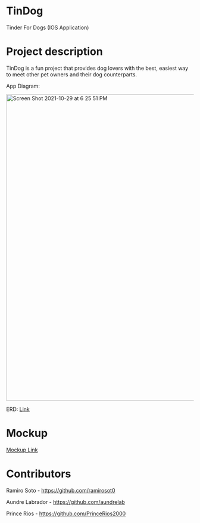 # TinDog
Tinder For Dogs (IOS Application)

# Project description
TinDog is a fun project that provides dog lovers with the best, easiest way to meet other pet owners and their dog counterparts. 

App Diagram:

<img width="822" alt="Screen Shot 2021-10-29 at 6 25 51 PM" src="https://user-images.githubusercontent.com/56173707/139515434-87f4d971-d0f2-49a7-b4d7-9c24dca41eb1.png">


ERD: [Link](https://user-images.githubusercontent.com/56173707/139502965-210ffc3c-2e30-4826-aa60-f19a71bddced.png)

# Mockup
[Mockup Link](https://drive.google.com/file/d/1fZYS3Gsfe0adLVGfxM8WXDfcbYIOMFHN/view?usp=sharing)

# Contributors
Ramiro Soto - https://github.com/ramirosot0

Aundre Labrador - https://github.com/aundrelab

Prince Rios - https://github.com/PrinceRios2000
